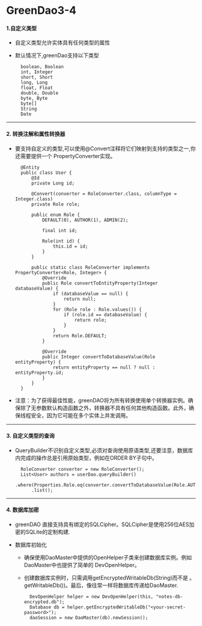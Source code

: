 # GreenDao3-4

#### 1.自定义类型

- 自定义类型允许实体具有任何类型的属性

- 默认情况下,greenDao支持以下类型

        boolean, Boolean
        int, Integer
        short, Short
        long, Long
        float, Float
        double, Double
        byte, Byte
        byte[]
        String
        Date
---

#### 2. 转换注解和属性转换器

- 要支持自定义的类型,可以使用@Convert注释将它们映射到支持的类型之一,你还需要提供一个 PropertyConverter实现。

        @Entity
        public class User {
            @Id
            private Long id;

            @Convert(converter = RoleConverter.class, columnType = Integer.class)
            private Role role;

            public enum Role {
                DEFAULT(0), AUTHOR(1), ADMIN(2);
                
                final int id;
                
                Role(int id) {
                    this.id = id;
                }
            }

            public static class RoleConverter implements PropertyConverter<Role, Integer> {
                @Override
                public Role convertToEntityProperty(Integer databaseValue) {
                    if (databaseValue == null) {
                        return null;
                    }
                    for (Role role : Role.values()) {
                        if (role.id == databaseValue) {
                            return role;
                        }
                    }
                    return Role.DEFAULT;
                }

                @Override
                public Integer convertToDatabaseValue(Role entityProperty) {
                    return entityProperty == null ? null : entityProperty.id;
                }
            }
        }

- 注意：为了获得最佳性能，greenDAO将为所有转换使用单个转换器实例。确保除了无参数默认构造函数之外，转换器不具有任何其他构造函数。此外，确保线程安全，因为它可能在多个实体上并发调用。
---

#### 3. 自定义类型的查询

- QueryBuilder不识别自定义类型,必须对查询使用原语类型,还要注意，数据库内完成的操作总是引用原始类型，例如在ORDER BY子句中。

        RoleConverter converter = new RoleConverter();
        List<User> authors = userDao.queryBuilder()
            .where(Properties.Role.eq(converter.convertToDatabaseValue(Role.AUTHOR)))
            .list();
---

#### 4. 数据库加密

- greenDAO 直接支持具有绑定的SQLCipher。SQLCipher是使用256位AES加密的SQLite的定制构建.

- 数据库初始化

    - 确保使用DaoMaster中提供的OpenHelper子类来创建数据库实例。例如DaoMaster中也提供了简单的 DevOpenHelper。

    - 创建数据库实例时，只需调用getEncryptedWritableDb(String)而不是 。getWritableDb())。最后，像往常一样将数据库传递给DaoMaster.

            DevOpenHelper helper = new DevOpenHelper(this, "notes-db-encrypted.db");
            Database db = helper.getEncryptedWritableDb("<your-secret-password>");
            daoSession = new DaoMaster(db).newSession();